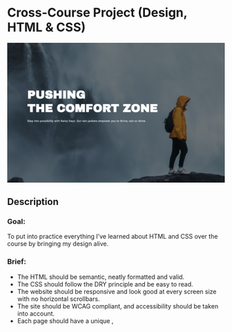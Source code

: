 # Cross-Course Project (Design, HTML & CSS)

![Main visual image for the project 'Rainy Days'](image/README-image.png)

## Description

### Goal:

To put into practice everything I’ve learned about HTML and CSS over the course by bringing my design alive.

### Brief:

- The HTML should be semantic, neatly formatted and valid.
- The CSS should follow the DRY principle and be easy to read.
- The website should be responsive and look good at every screen size with no horizontal scrollbars.
- The site should be WCAG compliant, and accessibility should be taken into account.
- Each page should have a unique <meta name="description">, <title>, and <h1>.
